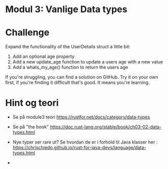 
# Modul 3: Vanlige Data types


# Challenge
Expand the functionality of the UserDetails struct a little bit:

1. Add an optional age property
2. Add a new update_age function to update a users age with a new value
3. Add a whats_my_age() function to return the users age

If you're struggling, you can find a solution on GitHub. Try it on your own first, if you're finding it difficult that's good. It means you're learning.


# Hint og teori
* Se på module3 teori https://rustfor.net/docs/category/data-types
* Se på "the book" https://doc.rust-lang.org/stable/book/ch03-02-data-types.html

* Nye typer ser rare ut? Se hvordan de er i forhold til Java klasser her : https://chrischiedo.github.io/rust-for-java-devs/language/data-types.html
* 
